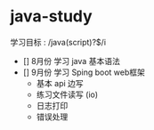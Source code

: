 # java-study
学习目标 : /java(script)?$/i


- [] 8月份 学习 java 基本语法
- [] 9月份 学习 Sping boot web框架
    - 基本 api 边写
    - 练习文件读写 (io)
    - 日志打印
    - 错误处理